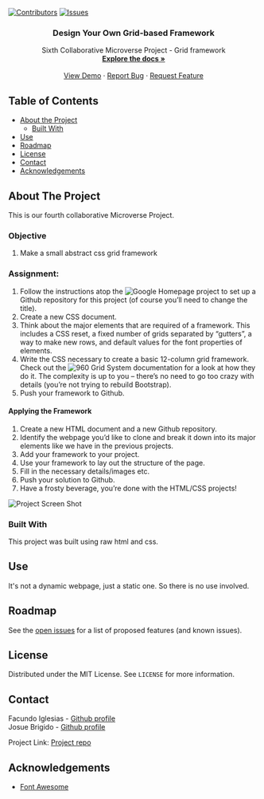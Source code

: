 [![Contributors][contributors-shield]][contributors-url]
[![Issues][issues-shield]][issues-url]
<br />
<p align="center">
 
  <h3 align="center">Design Your Own Grid-based Framework</h3>
  <p align="center">
    Sixth Collaborative Microverse Project - Grid framework
    <br />
    <a href="https://github.com/Fig77/grid-framework/tree/feature-developer"><strong>Explore the docs »</strong></a>
    <br />
    <br />
    <a href="http://www.kalavhan.com/8thproject/index.html">View Demo</a>
    ·
    <a href="https://github.com/Fig77/grid-framework/issues">Report Bug</a>
    ·
    <a href="https://github.com/Fig77/grid-framework/issues">Request Feature</a>
  </p>
</p>


<!-- TABLE OF CONTENTS -->
## Table of Contents

* [About the Project](#about-the-project)
  * [Built With](#built-with)
* [Use](#use)
* [Roadmap](#roadmap)
* [License](#license)
* [Contact](#contact)
* [Acknowledgements](#acknowledgements)



<!-- ABOUT THE PROJECT -->
## About The Project
This is our fourth collaborative Microverse Project.

### Objective
 1. Make a small abstract css grid framework
 
### Assignment:
 	

  1. Follow the instructions atop the ![Google Homepage project](https://www.theodinproject.com/courses/web-development-101/lessons/html-css) to set up a Github repository for this project (of course you’ll need to change the title).
  2. Create a new CSS document.
  3. Think about the major elements that are required of a framework. This includes a CSS reset, a fixed number of grids separated by “gutters”, a way to make new rows, and default values for the font properties of elements.
  4. Write the CSS necessary to create a basic 12-column grid framework. Check out the ![960 Grid System documentation](https://960.gs/) for a look at how they do it. The complexity is up to you – there’s no need to go too crazy with details (you’re not trying to rebuild Bootstrap).
  5. Push your framework to Github.

#### Applying the Framework

  1. Create a new HTML document and a new Github repository.
  2. Identify the webpage you’d like to clone and break it down into its major elements like we have in the previous projects.
  3. Add your framework to your project.
  4. Use your framework to lay out the structure of the page.
  5. Fill in the necessary details/images etc.
  6. Push your solution to Github.
  7. Have a frosty beverage, you’re done with the HTML/CSS projects!


![Project Screen Shot][product-screenshot]


### Built With
This project was built using raw html and css.

<!-- USAGE EXAMPLES -->
## Use

It's not a dynamic webpage, just a static one. So there is no use involved.


<!-- ROADMAP -->
## Roadmap

See the [open issues](https://github.com/Fig77/grid-framework/issues/issues) for a list of proposed features (and known issues).


<!-- LICENSE -->
## License

Distributed under the MIT License. See `LICENSE` for more information.

<!-- CONTACT -->
## Contact

Facundo Iglesias - [Github profile](https://github.com/Fig77)
<br>
Josue Brigido - [Github profile](https://github.com/kalavhan)

Project Link: [Project repo](https://github.com/Fig77/grid-framework)


<!-- ACKNOWLEDGEMENTS -->
## Acknowledgements
* [Font Awesome](https://fontawesome.com)


<!-- MARKDOWN LINKS & IMAGES -->
<!-- https://www.markdownguide.org/basic-syntax/#reference-style-links -->
[contributors-shield]: https://img.shields.io/badge/Contributors-2-%2300ff00
[contributors-url]: https://github.com/Fig77/grid-framework/graphs/contributors
[issues-shield]: https://img.shields.io/badge/issues-0-%2300ff00
[issues-url]: https://github.com/Fig77/grid-framework/issues
[product-screenshot]: assets/product_ss.jpg
